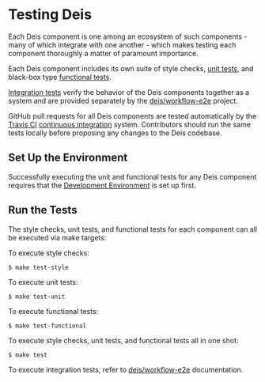 # Testing Deis

Each Deis component is one among an ecosystem of such components - many of which integrate with one another - which makes testing each component thoroughly a matter of paramount importance.

Each Deis component includes its own suite of style checks, [unit tests][], and black-box type [functional tests][].

[Integration tests][] verify the behavior of the Deis components together as a system and are provided separately by the [deis/workflow-e2e][workflow-e2e] project.

GitHub pull requests for all Deis components are tested automatically by the [Travis CI][travis] [continuous integration][] system. Contributors should run the same tests locally before proposing any changes to the Deis codebase.

## Set Up the Environment

Successfully executing the unit and functional tests for any Deis component requires that the [Development Environment][dev-environment] is set up first.

## Run the Tests

The style checks, unit tests, and functional tests for each component can all be executed via make targets:

To execute style checks:

```shell
$ make test-style
```

To execute unit tests:

```shell
$ make test-unit
```

To execute functional tests:

```shell
$ make test-functional
```

To execute style checks, unit tests, and functional tests all in one shot:

```shell
$ make test
```

To execute integration tests, refer to [deis/workflow-e2e][workflow-e2e] documentation.

[unit tests]: http://en.wikipedia.org/wiki/Unit_testing
[functional tests]: http://en.wikipedia.org/wiki/Functional_testing
[integration tests]: http://en.wikipedia.org/wiki/Integration_testing
[workflow-e2e]: https://github.com/deis/workflow-e2e
[travis]: https://travis-ci.org/deis
[continuous integration]: http://en.wikipedia.org/wiki/Continuous_integration
[dev-environment]: development-environment.md
